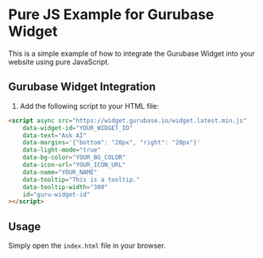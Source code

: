 # Pure JS Example for Gurubase Widget

This is a simple example of how to integrate the Gurubase Widget into your website using pure JavaScript.

## Gurubase Widget Integration

1. Add the following script to your HTML file:

```html
<script async src="https://widget.gurubase.io/widget.latest.min.js" 
    data-widget-id="YOUR_WIDGET_ID"
    data-text="Ask AI"
    data-margins='{"bottom": "20px", "right": "20px"}'
    data-light-mode="true"
    data-bg-color="YOUR_BG_COLOR"
    data-icon-url="YOUR_ICON_URL"
    data-name="YOUR_NAME"
    data-tooltip="This is a tooltip."
    data-tooltip-width="300"
    id="guru-widget-id"
></script>
```

## Usage

Simply open the `index.html` file in your browser.